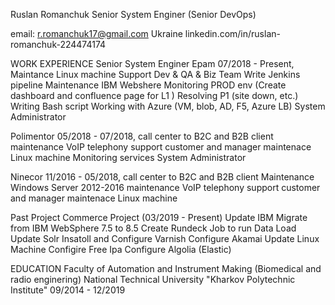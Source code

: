 Ruslan Romanchuk
Senior System Enginer (Senior DevOps)


email: r.romanchuk17@gmail.com 
Ukraine 
linkedin.com/in/ruslan-romanchuk-224474174

WORK EXPERIENCE
Senior System Enginer
Epam
07/2018 - Present,
Maintance Linux machine
Support Dev & QA & Biz Team
Write Jenkins pipeline
Maintenance IBM Webshere
Monitoring PROD env (Create dashboard and confluence
page for L1 )
Resolving P1 (site down, etc.)
Writing Bash script
Working with Azure (VM, blob, AD, F5, Azure LB)
System Administrator

Polimentor
05/2018 - 07/2018, call center to B2C and B2B client
maintenance VoIP telephony
support customer and manager
maintenace Linux machine
Monitoring services
System Administrator

Ninecor
11/2016 - 05/2018, call center to B2C and B2B client
Maintenance Windows Server 2012-2016
maintenance VoIP telephony
support customer and manager
maintenace Linux machine

Past Project
Commerce Project (03/2019 - Present)
Update IBM
Migrate from IBM WebSphere 7.5 to 8.5
Create Rundeck Job to run Data Load
Update Solr
Insatoll and Configure Varnish
Configure Akamai
Update Linux Machine Configire Free Ipa Configure Algolia (Elastic)

EDUCATION
Faculty of Automation and Instrument
Making (Biomedical and radio enginering)
National Technical University "Kharkov
Polytechnic Institute"
09/2014 - 12/2019
